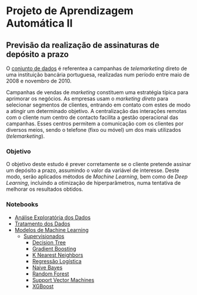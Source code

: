 # Projeto de Aprendizagem Automática II 

## Previsão da realização de assinaturas de depósito a prazo

O <a href="https://www.kaggle.com/henriqueyamahata/bank-marketing">conjunto de dados</a> é referentea a campanhas de _telemarketing_ direto de uma instituição bancária portuguesa, realizadas num período entre maio de 2008 e novembro de 2010. 

Campanhas de vendas de _marketing_ constituem uma estratégia típica para aprimorar os negócios. As empresas usam o _marketing direto_ para selecionar segmentos de clientes, entrando em contato com estes de modo a atingir um determinado objetivo. A centralização das interações remotas com o cliente num centro de contacto facilita a gestão operacional das campanhas. Esses centros permitem a comunicação com os clientes por diversos meios, sendo o telefone (fixo ou móvel) um dos mais utilizados (_telemarketing_).

### Objetivo

O objetivo deste estudo é prever corretamente se o cliente pretende assinar um depósito a prazo, assumindo o valor da variável de interesse. Deste modo, serão aplicados métodos de _Machine Learning_, bem como de _Deep Learning_, incluindo a otimização de hiperparâmetros, numa tentativa de melhorar os resultados obtidos.

### Notebooks

* [Análise Exploratória dos Dados](https://github.com/brunocv/AA2/blob/main/Data_Handling/Data_Analysis.ipynb)
* [Tratamento dos Dados](https://github.com/brunocv/AA2/blob/main/Data_Handling/Data_Preprocessing.ipynb)
* [Modelos de Machine Learning](https://github.com/brunocv/AA2/tree/main/Machine_Learning)
  * [Supervisionados](https://github.com/brunocv/AA2/tree/main/Machine_Learning/Supervised_Learning)
    * [Decision Tree](https://github.com/brunocv/AA2/blob/main/Machine_Learning/Supervised_Learning/Decision_Tree/Decision_Tree.ipynb)
    * [Gradient Boosting](https://github.com/brunocv/AA2/blob/main/Machine_Learning/Supervised_Learning/Gradient_Boosting/Gradient_Boosting.ipynb)
    * [K Nearest Neighbors](https://github.com/brunocv/AA2/blob/main/Machine_Learning/Supervised_Learning/K_Nearest_Neighbors/K_Nearest_Neighbors.ipynb)
    * [Regressão Logística](https://github.com/brunocv/AA2/blob/main/Machine_Learning/Supervised_Learning/Logistic_Regression/Logistic_Regression.ipynb)
    * [Naive Bayes](https://github.com/brunocv/AA2/blob/main/Machine_Learning/Supervised_Learning/Naive_Bayes/Gaussian_Naive_Bayes.ipynb)
    * [Random Forest](https://github.com/brunocv/AA2/blob/main/Machine_Learning/Supervised_Learning/Random_Forest/Random_Forest.ipynb)
    * [Support Vector Machines](https://github.com/brunocv/AA2/blob/main/Machine_Learning/Supervised_Learning/Support_Vector_Machines/Support_Vector_Machines.ipynb)
    * [XGBoost](https://github.com/brunocv/AA2/blob/main/Machine_Learning/Supervised_Learning/XGBoost/XGBoost.ipynb)

